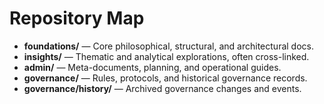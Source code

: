 # Repository Map

- **foundations/** — Core philosophical, structural, and architectural docs.
- **insights/** — Thematic and analytical explorations, often cross-linked.
- **admin/** — Meta-documents, planning, and operational guides.
- **governance/** — Rules, protocols, and historical governance records.
- **governance/history/** — Archived governance changes and events.


